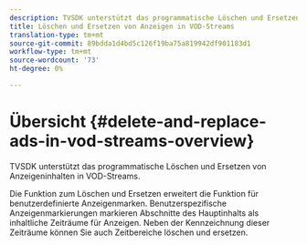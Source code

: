 ```yaml
---
description: TVSDK unterstützt das programmatische Löschen und Ersetzen von Anzeigeninhalten in VOD-Streams.
title: Löschen und Ersetzen von Anzeigen in VOD-Streams
translation-type: tm+mt
source-git-commit: 89bdda1d4bd5c126f19ba75a819942df901183d1
workflow-type: tm+mt
source-wordcount: '73'
ht-degree: 0%

---
```



# Übersicht {#delete-and-replace-ads-in-vod-streams-overview}

TVSDK unterstützt das programmatische Löschen und Ersetzen von Anzeigeninhalten in VOD-Streams.

Die Funktion zum Löschen und Ersetzen erweitert die Funktion für benutzerdefinierte Anzeigenmarken. Benutzerspezifische Anzeigenmarkierungen markieren Abschnitte des Hauptinhalts als inhaltliche Zeiträume für Anzeigen. Neben der Kennzeichnung dieser Zeiträume können Sie auch Zeitbereiche löschen und ersetzen.